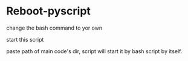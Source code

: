 # Reboot-pyscript
 
change the bash command to yor own

start this script

paste path of main code's dir, script will start it by bash script by itself.